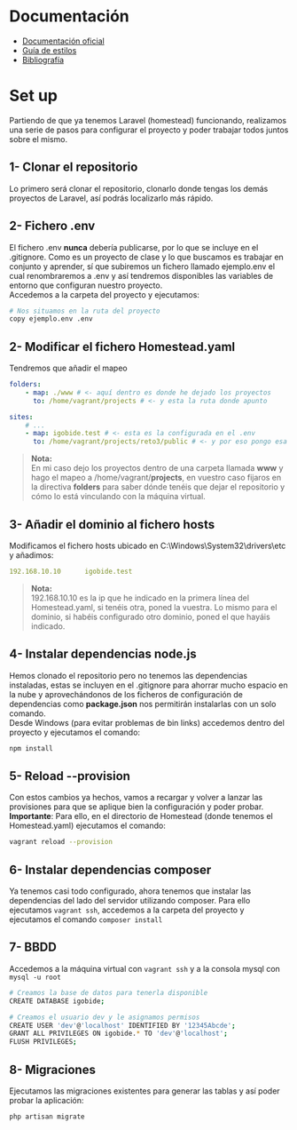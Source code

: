# Documentación

- [Documentación oficial](https://docs.google.com/document/d/15u0PaB_mEqGvk5ZPORyIXmBB0YKbojBCD4IFSglbZDw/edit?usp=sharing)
- [Guía de estilos](https://drive.google.com/file/d/1v7vTEXKilpHgWdseXUB9QLZJ-KFQpqs0/view?usp=sharing)
- [Bibliografía](/docs/bibliografia.md)

# Set up

Partiendo de que ya tenemos Laravel (homestead) funcionando, realizamos una serie de pasos para configurar el proyecto y poder trabajar todos juntos sobre el mismo.  

## 1- Clonar el repositorio  
Lo primero será clonar el repositorio, clonarlo donde tengas los demás proyectos de Laravel, así podrás localizarlo más rápido.  

## 2- Fichero .env
El fichero .env **nunca** debería publicarse, por lo que se incluye en el .gitignore. Como es un proyecto de clase y lo que buscamos es trabajar en conjunto y aprender, sí que subiremos un fichero llamado ejemplo.env el cual renombraremos a .env y así tendremos disponibles las variables de entorno que configuran nuestro proyecto.  
Accedemos a la carpeta del proyecto y ejecutamos:  
```bash
# Nos situamos en la ruta del proyecto
copy ejemplo.env .env
```

## 2- Modificar el fichero Homestead.yaml
Tendremos que añadir el mapeo  
```yaml
folders:
    - map: ./www # <- aquí dentro es donde he dejado los proyectos
      to: /home/vagrant/projects # <- y esta la ruta donde apunto

sites:
    # ...
    - map: igobide.test # <- esta es la configurada en el .env
      to: /home/vagrant/projects/reto3/public # <- y por eso pongo esa ruta!
```
> **Nota:**   
> En mi caso dejo los proyectos dentro de una carpeta llamada **www** y hago el mapeo a /home/vagrant/**projects**, en vuestro caso fijaros en la directiva **folders** para saber dónde tenéis que dejar el repositorio y cómo lo está vinculando con la máquina virtual.

## 3- Añadir el dominio al fichero hosts
Modificamos el fichero hosts ubicado en C:\Windows\System32\drivers\etc y añadimos: 
```yaml
192.168.10.10      igobide.test
```
> **Nota:**   
> 192.168.10.10 es la ip que he indicado en la primera línea del Homestead.yaml, si tenéis otra, poned la vuestra. Lo mismo para el dominio, si habéis configurado otro dominio, poned el que hayáis indicado.  

## 4- Instalar dependencias node.js
Hemos clonado el repositorio pero no tenemos las dependencias instaladas, estas se incluyen en el .gitignore para ahorrar mucho espacio en la nube y aprovechándonos de los ficheros de configuración de dependencias como **package.json** nos permitirán instalarlas con un solo comando.  
Desde Windows (para evitar problemas de bin links) accedemos dentro del proyecto y ejecutamos el comando:  
```bash
npm install
```  

## 5- Reload --provision
Con estos cambios ya hechos, vamos a recargar y volver a lanzar las provisiones para que se aplique bien la configuración y poder probar.  
**Importante**: Para ello, en el directorio de Homestead (donde tenemos el Homestead.yaml) ejecutamos el comando: 
```bash
vagrant reload --provision
```

## 6- Instalar dependencias composer
Ya tenemos casi todo configurado, ahora tenemos que instalar las dependencias del lado del servidor utilizando composer. Para ello ejecutamos `vagrant ssh`, accedemos a la carpeta del proyecto y ejecutamos el comando `composer install`

## 7- BBDD
Accedemos a la máquina virtual con `vagrant ssh` y a la consola mysql con `mysql -u root`
```bash
# Creamos la base de datos para tenerla disponible
CREATE DATABASE igobide;

# Creamos el usuario dev y le asignamos permisos
CREATE USER 'dev'@'localhost' IDENTIFIED BY '12345Abcde';
GRANT ALL PRIVILEGES ON igobide.* TO 'dev'@'localhost';
FLUSH PRIVILEGES;
```

## 8- Migraciones
Ejecutamos las migraciones existentes para generar las tablas y así poder probar la aplicación:  
```bash
php artisan migrate
```
